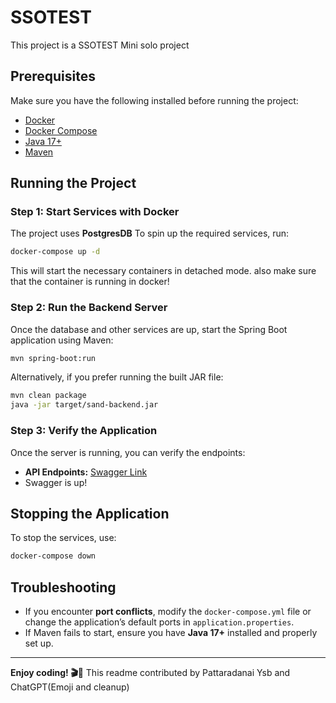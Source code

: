 # SSOTEST

This project is a SSOTEST Mini solo project

## Prerequisites

Make sure you have the following installed before running the project:

- [Docker](https://www.docker.com/get-started)
- [Docker Compose](https://docs.docker.com/compose/install/)
- [Java 17+](https://adoptium.net/)
- [Maven](https://maven.apache.org/download.cgi)

## Running the Project

### Step 1: Start Services with Docker

The project uses **PostgresDB** To spin up the required services, run:

```sh
docker-compose up -d
```

This will start the necessary containers in detached mode.
also make sure that the container is running in docker!

### Step 2: Run the Backend Server

Once the database and other services are up, start the Spring Boot application using Maven:

```sh
mvn spring-boot:run
```

Alternatively, if you prefer running the built JAR file:

```sh
mvn clean package
java -jar target/sand-backend.jar
```

### Step 3: Verify the Application

Once the server is running, you can verify the endpoints:
- **API Endpoints:** [Swagger Link](http://localhost:8080/swagger-ui/index.html)
- Swagger is up!

## Stopping the Application

To stop the services, use:

```sh
docker-compose down
```

## Troubleshooting
- If you encounter **port conflicts**, modify the `docker-compose.yml` file or change the application’s default ports in `application.properties`.
- If Maven fails to start, ensure you have **Java 17+** installed and properly set up.
---

**Enjoy coding! 🎬🍿**
This readme contributed by
Pattaradanai Ysb
and ChatGPT(Emoji and cleanup)
